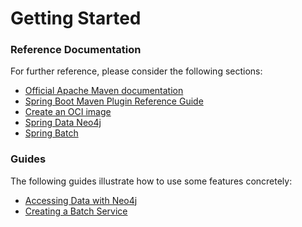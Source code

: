 # Getting Started

### Reference Documentation

For further reference, please consider the following sections:

* [Official Apache Maven documentation](https://maven.apache.org/guides/index.html)
* [Spring Boot Maven Plugin Reference Guide](https://docs.spring.io/spring-boot/docs/2.6.1/maven-plugin/reference/html/)
* [Create an OCI image](https://docs.spring.io/spring-boot/docs/2.6.1/maven-plugin/reference/html/#build-image)
* [Spring Data Neo4j](https://docs.spring.io/spring-boot/docs/2.6.1/reference/htmlsingle/#boot-features-neo4j)
* [Spring Batch](https://docs.spring.io/spring-boot/docs/2.6.1/reference/htmlsingle/#howto-batch-applications)

### Guides

The following guides illustrate how to use some features concretely:

* [Accessing Data with Neo4j](https://spring.io/guides/gs/accessing-data-neo4j/)
* [Creating a Batch Service](https://spring.io/guides/gs/batch-processing/)

